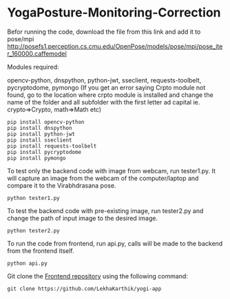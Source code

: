 # YogaPosture-Monitoring-Correction

Befor running the code, download the file from this link and add it to pose/mpi
http://posefs1.perception.cs.cmu.edu/OpenPose/models/pose/mpi/pose_iter_160000.caffemodel

Modules required:

opencv-python, dnspython, python-jwt, sseclient, requests-toolbelt, pycryptodome, pymongo
(If you get an error saying Crpto module not found, go to the location where crpto module is installed and change the name of the folder and all subfolder with the first letter ad capital ie. crypto=>Crypto, math=>Math etc) 

```
pip install opencv-python
pip install dnspython
pip install python-jwt
pip install sseclient
pip install requests-toolbelt
pip install pycryptodome
pip install pymongo
```

To test only the backend code with image from webcam, run tester1.py. It will capture an image from the webcam of the computer/laptop and compare it to the Virabhdrasana pose.
```
python tester1.py
```

To test the backend code with pre-existing image, run tester2.py and change the path of input image to the desired image.
```
python tester2.py
```

To run the code from frontend, run api.py, calls will be made to the backend from the frontend itself.
```
python api.py
```
Git clone the [Frontend repository](https://github.com/LekhaKarthik/yogi-app) using the following command:
```
git clone https://github.com/LekhaKarthik/yogi-app
```

